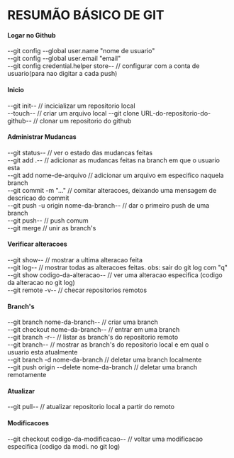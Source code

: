 # RESUMÃO BÁSICO DE GIT    

#### Logar no Github

--git config --global user.name "nome de usuario"  
--git config --global user.email "email"  
--git config credential.helper store-- // configurar com a conta de usuario(para nao digitar a cada push)

#### Inicio

--git init-- // incicializar um repositorio local  
--touch--    // criar um arquivo local
--git clone URL-do-repositorio-do-github-- // clonar um repositorio do github

#### Administrar Mudancas

--git status-- // ver o estado das mudancas feitas  
--git add .-- // adicionar as mudancas feitas na branch em que o usuario esta  
--git add nome-de-arquivo // adicionar um arquivo em especifico naquela branch  
--git commit -m "..." // comitar alteracoes, deixando uma mensagem de descricao do commit  
--git push -u origin nome-da-branch-- // dar o primeiro push de uma branch  
--git push-- // push comum  
--git merge // unir as branch's

#### Verificar alteracoes

--git show-- // mostrar a ultima alteracao feita  
--git log-- // mostrar todas as alteracoes feitas. obs: sair do git log com "q"  
--git show codigo-da-alteracao-- // ver uma alteracao especifica (codigo da alteracao no git log)  
--git remote -v-- // checar repositorios remotos

#### Branch's

--git branch nome-da-branch-- // criar uma branch  
--git checkout nome-da-branch-- // entrar em uma branch  
--git branch -r-- // listar as branch's do repositorio remoto  
--git branch-- // mostrar as branch's do repositorio local e em qual o usuario esta atualmente  
--git branch -d nome-da-branch // deletar uma branch localmente  
--git push origin --delete nome-da-branch // deletar uma branch remotamente

#### Atualizar

--git pull-- // atualizar repositorio local a partir do remoto  

#### Modificacoes

--git checkout codigo-da-modificacao-- // voltar uma modificacao especifica (codigo da modi. no git log)
